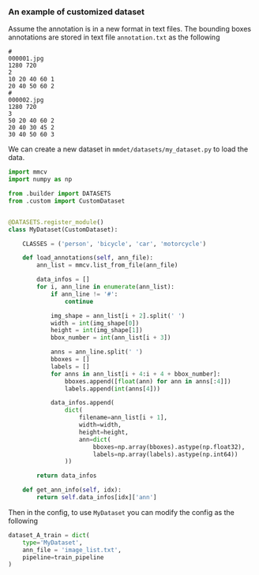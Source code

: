 ### An example of customized dataset

Assume the annotation is in a new format in text files.
The bounding boxes annotations are stored in text file `annotation.txt` as the following

```
#
000001.jpg
1280 720
2
10 20 40 60 1
20 40 50 60 2
#
000002.jpg
1280 720
3
50 20 40 60 2
20 40 30 45 2
30 40 50 60 3
```

We can create a new dataset in `mmdet/datasets/my_dataset.py` to load the data.

```python
import mmcv
import numpy as np

from .builder import DATASETS
from .custom import CustomDataset


@DATASETS.register_module()
class MyDataset(CustomDataset):

    CLASSES = ('person', 'bicycle', 'car', 'motorcycle')

    def load_annotations(self, ann_file):
        ann_list = mmcv.list_from_file(ann_file)

        data_infos = []
        for i, ann_line in enumerate(ann_list):
            if ann_line != '#':
                continue

            img_shape = ann_list[i + 2].split(' ')
            width = int(img_shape[0])
            height = int(img_shape[1])
            bbox_number = int(ann_list[i + 3])

            anns = ann_line.split(' ')
            bboxes = []
            labels = []
            for anns in ann_list[i + 4:i + 4 + bbox_number]:
                bboxes.append([float(ann) for ann in anns[:4]])
                labels.append(int(anns[4]))

            data_infos.append(
                dict(
                    filename=ann_list[i + 1],
                    width=width,
                    height=height,
                    ann=dict(
                        bboxes=np.array(bboxes).astype(np.float32),
                        labels=np.array(labels).astype(np.int64))
                ))

        return data_infos

    def get_ann_info(self, idx):
        return self.data_infos[idx]['ann']

```

Then in the config, to use `MyDataset` you can modify the config as the following

```python
dataset_A_train = dict(
    type='MyDataset',
    ann_file = 'image_list.txt',
    pipeline=train_pipeline
)
```
